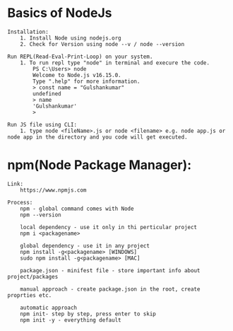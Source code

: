 # Basics of NodeJs

    Installation:
        1. Install Node using nodejs.org
        2. Check for Version using node --v / node --version

    Run REPL(Read-Eval-Print-Loop) on your system.
        1. To run repl type "node" in terminal and execure the code.
            PS C:\Users> node
            Welcome to Node.js v16.15.0.
            Type ".help" for more information.
            > const name = "Gulshankumar"
            undefined
            > name
            'Gulshankumar'
            >
    
    Run JS file using CLI:
        1. type node <fileName>.js or node <filename> e.g. node app.js or node app in the directory and you code will get executed.

# npm(Node Package Manager):
    
    Link:
        https://www.npmjs.com

    Process:
        npm - global command comes with Node
        npm --version

        local dependency - use it only in thi perticular project
        npm i <packagename>

        global dependency - use it in any project
        npm install -g<packagename> [WINDOWS]
        sudo npm install -g<packagename> [MAC]

        package.json - minifest file - store important info about project/packages

        manual approach - create package.json in the root, create proprties etc.

        automatic approach
        npm init- step by step, press enter to skip
        npm init -y - everything default
